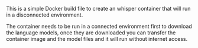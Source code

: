 This is a simple Docker build file to create an whisper container that will run in a disconnected environment.

The container needs to be run in a connected environment first to download the language models, once they are downloaded you can transfer the container image and the model files and it will run without internet access.

